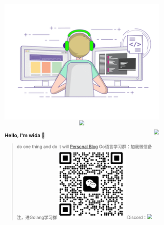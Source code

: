 <p align="center">
  <img align="center" src="https://github.com/widaT/widaT/raw/master/developer.gif"/>
<img align="center" src="https://github-profile-trophy.vercel.app/?username=widaT&title=MultipleLang,Star,Follower,Commit,Issue" style="max-width:100%;">
</p>

<img align="right" src="https://github-readme-stats.vercel.app/api?username=widaT&show_icons=true&icon_color=805AD5&text_color=718096&bg_color=ffffff&hide_title=true" />



### Hello, I'm wida 👋

> do one thing and do it will
> [Personal Blog](https://widat.github.io) 
> Go语言学习群：加我微信备注，进Golang学习群
   ![微信](https://raw.githubusercontent.com/widaT/learning-go/master/wechat.png)
> Discord：[![](https://badgen.net/discord/members/F9Nm9zwH)](https://discord.gg/F9Nm9zwH)

